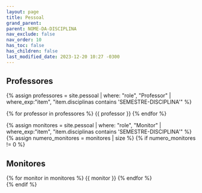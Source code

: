 ```yaml
---
layout: page
title: Pessoal
grand_parent:
parent: NOME-DA-DISCIPLINA
nav_exclude: false
nav_order: 10
has_toc: false
has_children: false
last_modified_date: 2023-12-20 10:27 -0300
---
```


## Professores

{% assign professores = site.pessoal 
   | where: "role", "Professor"
   | where_exp:"item", "item.disciplinas contains 'SEMESTRE-DISCIPLINA'" %}
<div class="role">
{% for professor in professores %}
{{ professor }}
{% endfor %}
</div>


{% assign monitores = site.pessoal
   | where: "role", "Monitor"
   | where_exp:"item", "item.disciplinas contains 'SEMESTRE-DISCIPLINA'" %}
{% assign numero_monitores = monitores | size %}
{% if numero_monitores != 0 %}
## Monitores

<div class="role">
  {% for monitor in monitores %}
  {{ monitor }}
  {% endfor %}
</div>
{% endif %}

